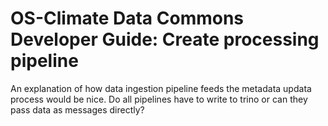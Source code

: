 # OS-Climate Data Commons Developer Guide: Create processing pipeline

An explanation of how data ingestion pipeline feeds the metadata updata process would be nice.  Do all pipelines have to write to trino or can they pass data as messages directly?
